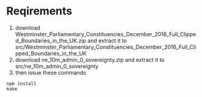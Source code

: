 # Reqirements

1. download Westminster_Parliamentary_Constituencies_December_2016_Full_Clipped_Boundaries_in_the_UK.zip and extract it to src/Westminster_Parliamentary_Constituencies_December_2016_Full_Clipped_Boundaries_in_the_UK
2. download ne_10m_admin_0_sovereignty.zip and extract it to src/ne_10m_admin_0_sovereignty
3. then issue these commands

```
npm install
make
```